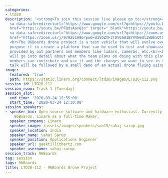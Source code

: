 ```yaml
---
categories:
- ltd20
description: '<strong>To join this session live please go to:</strong><br><ul><li>YouTube:
  <a data-saferedirecturl="https://www.google.com/url?q=https://youtu.be/PFQdsAoxQjo&source=gmail&ust=1584481372166000&usg=AFQjCNEaHD7pbM7zG_P6qVfLUp1t25kjHQ"
  href="https://youtu.be/PFQdsAoxQjo" target="_blank">https://youtu.be/PFQdsAoxQjo</a></li><li>Zoom:
  <a data-saferedirecturl="https://www.google.com/url?q=https://zoom.us/j/979251096?pwd%3Dd1VOZVF3TDVGaW1BYXVNeUl3WDk5QT09&source=gmail&ust=1584481372167000&usg=AFQjCNEbwp1MgK5ehMTqiYrSaWesNvUPgw"
  href="https://zoom.us/j/979251096?pwd=d1VOZVF3TDVGaW1BYXVNeUl3WDk5QT09" target="_blank">https://zoom.us/j/979251096?pwd=d1VOZVF3TDVGaW1BYXVNeUl3WDk5QT09</a></li></ul>Description:
  <br>The 96Boards drone project is a test vehicle that will evolve over time. The
  purpose it to create a platform that can be used to test and showcase various technologies
  provided by out partners and members like lidars, cameras, etc.<br><br>The talk
  will go into detail about what the team plans on doing with this platform, how our
  members can contribute and use it and the changes we want to see in the Drone community.<br><br>The
  talk will be followed by a small demo of an actual drone flying using 96boards hardware.'
image:
  featured: 'true'
  path: https://static.linaro.org/connect/ltd20/images/LTD20-112.png
session_id: LTD20-112
session_room: Track 1 [Tuesday]
session_slot:
  end_time: '2020-03-24 12:55:00'
  start_time: '2020-03-24 12:30:00'
session_speakers:
- speaker_bio: Open source software and hardware enthusiast. Currently working at
    96Boards, Linaro as a full-time Maker.
  speaker_company: Linaro
  speaker_image: /assets/images/speakers/san19/sahaj-sarup.jpg
  speaker_location: India
  speaker_name: Sahaj Sarup
  speaker_position: Applications Enginner
  speaker_url: geektillithertz.com
  speaker_username: sahaj.sarup
session_track: 96Boards
tag: session
tags: 96Boards
title: LTD20-112 - 96Boards Drone Project
---
```

